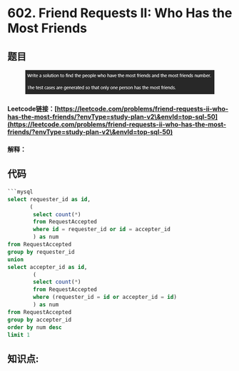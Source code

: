 # 602. Friend Requests II: Who Has the Most Friends

## 题目

<figure><img src="../../.gitbook/assets/image (1) (1).png" alt=""><figcaption></figcaption></figure>

#### Leetcode链接：[https://leetcode.com/problems/friend-requests-ii-who-has-the-most-friends/?envType=study-plan-v2\&envId=top-sql-50](https://leetcode.com/problems/friend-requests-ii-who-has-the-most-friends/?envType=study-plan-v2\&envId=top-sql-50)

#### 解释：

## 代码

````sql
```mysql
select requester_id as id,
       (
        select count(*) 
        from RequestAccepted
        where id = requester_id or id = accepter_id
        ) as num
from RequestAccepted
group by requester_id
union
select accepter_id as id,
        (
        select count(*) 
        from RequestAccepted  
        where (requester_id = id or accepter_id = id)
        ) as num
from RequestAccepted
group by accepter_id
order by num desc 
limit 1
````

## **知识点:**&#x20;
